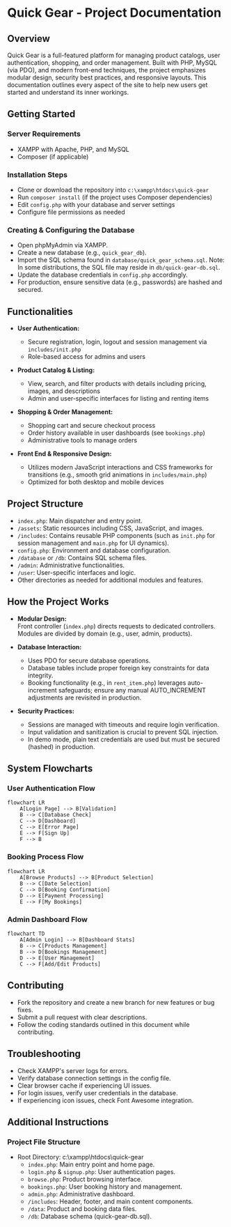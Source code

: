 # Quick Gear - Project Documentation

## Overview

Quick Gear is a full-featured platform for managing product catalogs, user authentication, shopping, and order management. Built with PHP, MySQL (via PDO), and modern front-end techniques, the project emphasizes modular design, security best practices, and responsive layouts. This documentation outlines every aspect of the site to help new users get started and understand its inner workings.

## Getting Started

### Server Requirements

- XAMPP with Apache, PHP, and MySQL
- Composer (if applicable)

### Installation Steps

- Clone or download the repository into `c:\xampp\htdocs\quick-gear`
- Run `composer install` (if the project uses Composer dependencies)
- Edit `config.php` with your database and server settings
- Configure file permissions as needed

### Creating & Configuring the Database

- Open phpMyAdmin via XAMPP.
- Create a new database (e.g., `quick_gear_db`).
- Import the SQL schema found in `database/quick_gear_schema.sql`. Note: In some distributions, the SQL file may reside in `db/quick-gear-db.sql`.
- Update the database credentials in `config.php` accordingly.
- For production, ensure sensitive data (e.g., passwords) are hashed and secured.

## Functionalities

- **User Authentication:**

  - Secure registration, login, logout and session management via `includes/init.php`
  - Role-based access for admins and users

- **Product Catalog & Listing:**

  - View, search, and filter products with details including pricing, images, and descriptions
  - Admin and user-specific interfaces for listing and renting items

- **Shopping & Order Management:**

  - Shopping cart and secure checkout process
  - Order history available in user dashboards (see `bookings.php`)
  - Administrative tools to manage orders

- **Front End & Responsive Design:**
  - Utilizes modern JavaScript interactions and CSS frameworks for transitions (e.g., smooth grid animations in `includes/main.php`)
  - Optimized for both desktop and mobile devices

## Project Structure

- `index.php`: Main dispatcher and entry point.
- `/assets`: Static resources including CSS, JavaScript, and images.
- `/includes`: Contains reusable PHP components (such as `init.php` for session management and `main.php` for UI dynamics).
- `config.php`: Environment and database configuration.
- `/database` or `/db`: Contains SQL schema files.
- `/admin`: Administrative functionalities.
- `/user`: User-specific interfaces and logic.
- Other directories as needed for additional modules and features.

## How the Project Works

- **Modular Design:**  
  Front controller (`index.php`) directs requests to dedicated controllers. Modules are divided by domain (e.g., user, admin, products).

- **Database Interaction:**

  - Uses PDO for secure database operations.
  - Database tables include proper foreign key constraints for data integrity.
  - Booking functionality (e.g., in `rent_item.php`) leverages auto-increment safeguards; ensure any manual AUTO_INCREMENT adjustments are revisited in production.

- **Security Practices:**
  - Sessions are managed with timeouts and require login verification.
  - Input validation and sanitization is crucial to prevent SQL injection.
  - In demo mode, plain text credentials are used but must be secured (hashed) in production.

## System Flowcharts

### User Authentication Flow

```mermaid
flowchart LR
    A[Login Page] --> B[Validation]
    B --> C[Database Check]
    C --> D[Dashboard]
    C --> E[Error Page]
    E --> F[Sign Up]
    F --> B
```

### Booking Process Flow

```mermaid
flowchart LR
    A[Browse Products] --> B[Product Selection]
    B --> C[Date Selection]
    C --> D[Booking Confirmation]
    D --> E[Payment Processing]
    E --> F[My Bookings]
```

### Admin Dashboard Flow

```mermaid
flowchart TD
    A[Admin Login] --> B[Dashboard Stats]
    B --> C[Products Management]
    B --> D[Bookings Management]
    D --> E[User Management]
    C --> F[Add/Edit Products]
```

## Contributing

- Fork the repository and create a new branch for new features or bug fixes.
- Submit a pull request with clear descriptions.
- Follow the coding standards outlined in this document while contributing.

## Troubleshooting

- Check XAMPP's server logs for errors.
- Verify database connection settings in the config file.
- Clear browser cache if experiencing UI issues.
- For login issues, verify user credentials in the database.
- If experiencing icon issues, check Font Awesome integration.

## Additional Instructions

### Project File Structure

- Root Directory: c:\xampp\htdocs\quick-gear
  - `index.php`: Main entry point and home page.
  - `login.php` & `signup.php`: User authentication pages.
  - `browse.php`: Product browsing interface.
  - `bookings.php`: User booking history and management.
  - `admin.php`: Administrative dashboard.
  - `/includes`: Header, footer, and main content components.
  - `/data`: Product and booking data files.
  - `/db`: Database schema (quick-gear-db.sql).